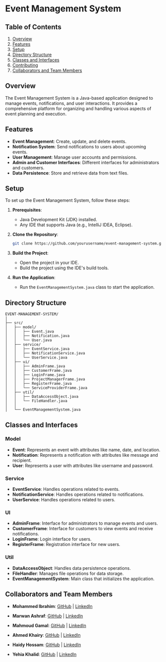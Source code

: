 # Event Management System

## Table of Contents

1. [Overview](#overview)
2. [Features](#features)
3. [Setup](#setup)
4. [Directory Structure](#directory-structure)
5. [Classes and Interfaces](#classes-and-interfaces)
6. [Contributing](#contributing)
7. [Collaborators and Team Members](#collaborators-and-team-members)

## Overview

The Event Management System is a Java-based application designed to manage events, notifications, and user interactions. It provides a comprehensive platform for organizing and handling various aspects of event planning and execution.

## Features

- **Event Management**: Create, update, and delete events.
- **Notification System**: Send notifications to users about upcoming events.
- **User Management**: Manage user accounts and permissions.
- **Admin and Customer Interfaces**: Different interfaces for administrators and customers.
- **Data Persistence**: Store and retrieve data from text files.

## Setup

To set up the Event Management System, follow these steps:

1. **Prerequisites**:
   - Java Development Kit (JDK) installed.
   - Any IDE that supports Java (e.g., IntelliJ IDEA, Eclipse).

2. **Clone the Repository**:
   ```bash
   git clone https://github.com/yourusername/event-management-system.git
   ```

3. **Build the Project**:
   - Open the project in your IDE.
   - Build the project using the IDE's build tools.

4. **Run the Application**:
   - Run the `EventManagementSystem.java` class to start the application.

## Directory Structure

```
EVENT-MANAGEMENT-SYSTEM/
│
├── src/
│   ├── model/
│   │   ├── Event.java
│   │   ├── Notification.java
│   │   └── User.java
│   ├── service/
│   │   ├── EventService.java
│   │   ├── NotificationService.java
│   │   └── UserService.java
│   ├── ui/
│   │   ├── AdminFrame.java
│   │   ├── CustomerFrame.java
│   │   ├── LoginFrame.java
│   │   ├── ProjectManagerFrame.java
│   │   ├── RegisterFrame.java
│   │   └── ServiceProviderFrame.java
│   ├── util/
│   │   ├── DataAccessObject.java
│   │   └── FileHandler.java
│   │
│   └── EventManagementSystem.java
```

## Classes and Interfaces

### Model

- **Event**: Represents an event with attributes like name, date, and location.
- **Notification**: Represents a notification with attributes like message and recipient.
- **User**: Represents a user with attributes like username and password.

### Service

- **EventService**: Handles operations related to events.
- **NotificationService**: Handles operations related to notifications.
- **UserService**: Handles operations related to users.

### UI

- **AdminFrame**: Interface for administrators to manage events and users.
- **CustomerFrame**: Interface for customers to view events and receive notifications.
- **LoginFrame**: Login interface for users.
- **RegisterFrame**: Registration interface for new users.

### Util

- **DataAccessObject**: Handles data persistence operations.
- **FileHandler**: Manages file operations for data storage.
- **EventManagementSystem**: Main class that initializes the application.

## Collaborators and Team Members
- **Mohammed Ibrahim**:  [GitHub](https://github.com/Mohamediibra7im) | [LinkedIn](https://www.linkedin.com/in/mohammed-ibra7im/)

- **Marwan Ashraf**:  [GitHub](https://github.com/marwan149) | [LinkedIn](https://www.linkedin.com/in/marwan-ashref-1b9aba2ab/)

- **Mahmoud Gamal**:  [GitHub](https://github.com/mahmoudmatter12) | [LinkedIn](https://www.linkedin.com/in/mahmoudmatter/)

- **Ahmed Khairy**:  [GitHub](https://github.com/Ahmedkhairy0106) | [LinkedIn](https://www.linkedin.com/in/ahmedkhairy010)

- **Haidy Hossam**: [GitHub](https://github.com/Haidy-Hosam) | [LinkedIn](https://www.linkedin.com/in/haidyhosam93/)

- **Yehia Khalid**:  [GitHub](https://github.com/lazydiv) | [LinkedIn](https://www.linkedin.com/in/lazy-dev/)

